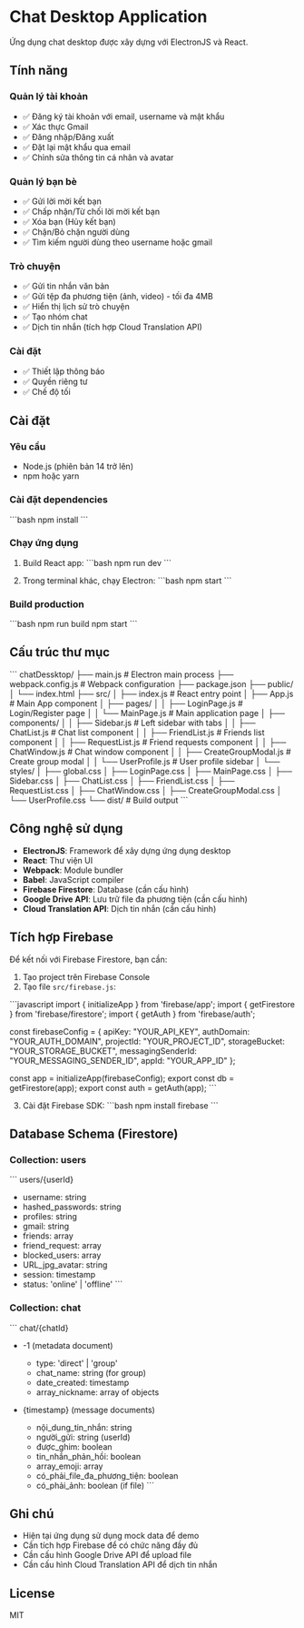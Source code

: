 # Chat Desktop Application

Ứng dụng chat desktop được xây dựng với ElectronJS và React.

## Tính năng

### Quản lý tài khoản
- ✅ Đăng ký tài khoản với email, username và mật khẩu
- ✅ Xác thực Gmail
- ✅ Đăng nhập/Đăng xuất
- ✅ Đặt lại mật khẩu qua email
- ✅ Chỉnh sửa thông tin cá nhân và avatar

### Quản lý bạn bè
- ✅ Gửi lời mời kết bạn
- ✅ Chấp nhận/Từ chối lời mời kết bạn
- ✅ Xóa bạn (Hủy kết bạn)
- ✅ Chặn/Bỏ chặn người dùng
- ✅ Tìm kiếm người dùng theo username hoặc gmail

### Trò chuyện
- ✅ Gửi tin nhắn văn bản
- ✅ Gửi tệp đa phương tiện (ảnh, video) - tối đa 4MB
- ✅ Hiển thị lịch sử trò chuyện
- ✅ Tạo nhóm chat
- ✅ Dịch tin nhắn (tích hợp Cloud Translation API)

### Cài đặt
- ✅ Thiết lập thông báo
- ✅ Quyền riêng tư
- ✅ Chế độ tối

## Cài đặt

### Yêu cầu
- Node.js (phiên bản 14 trở lên)
- npm hoặc yarn

### Cài đặt dependencies

\`\`\`bash
npm install
\`\`\`

### Chạy ứng dụng

1. Build React app:
\`\`\`bash
npm run dev
\`\`\`

2. Trong terminal khác, chạy Electron:
\`\`\`bash
npm start
\`\`\`

### Build production

\`\`\`bash
npm run build
npm start
\`\`\`

## Cấu trúc thư mục

\`\`\`
chatDessktop/
├── main.js                 # Electron main process
├── webpack.config.js       # Webpack configuration
├── package.json
├── public/
│   └── index.html
├── src/
│   ├── index.js           # React entry point
│   ├── App.js             # Main App component
│   ├── pages/
│   │   ├── LoginPage.js   # Login/Register page
│   │   └── MainPage.js    # Main application page
│   ├── components/
│   │   ├── Sidebar.js     # Left sidebar with tabs
│   │   ├── ChatList.js    # Chat list component
│   │   ├── FriendList.js  # Friends list component
│   │   ├── RequestList.js # Friend requests component
│   │   ├── ChatWindow.js  # Chat window component
│   │   ├── CreateGroupModal.js  # Create group modal
│   │   └── UserProfile.js # User profile sidebar
│   └── styles/
│       ├── global.css
│       ├── LoginPage.css
│       ├── MainPage.css
│       ├── Sidebar.css
│       ├── ChatList.css
│       ├── FriendList.css
│       ├── RequestList.css
│       ├── ChatWindow.css
│       ├── CreateGroupModal.css
│       └── UserProfile.css
└── dist/                   # Build output
\`\`\`

## Công nghệ sử dụng

- **ElectronJS**: Framework để xây dựng ứng dụng desktop
- **React**: Thư viện UI
- **Webpack**: Module bundler
- **Babel**: JavaScript compiler
- **Firebase Firestore**: Database (cần cấu hình)
- **Google Drive API**: Lưu trữ file đa phương tiện (cần cấu hình)
- **Cloud Translation API**: Dịch tin nhắn (cần cấu hình)

## Tích hợp Firebase

Để kết nối với Firebase Firestore, bạn cần:

1. Tạo project trên Firebase Console
2. Tạo file `src/firebase.js`:

\`\`\`javascript
import { initializeApp } from 'firebase/app';
import { getFirestore } from 'firebase/firestore';
import { getAuth } from 'firebase/auth';

const firebaseConfig = {
  apiKey: "YOUR_API_KEY",
  authDomain: "YOUR_AUTH_DOMAIN",
  projectId: "YOUR_PROJECT_ID",
  storageBucket: "YOUR_STORAGE_BUCKET",
  messagingSenderId: "YOUR_MESSAGING_SENDER_ID",
  appId: "YOUR_APP_ID"
};

const app = initializeApp(firebaseConfig);
export const db = getFirestore(app);
export const auth = getAuth(app);
\`\`\`

3. Cài đặt Firebase SDK:
\`\`\`bash
npm install firebase
\`\`\`

## Database Schema (Firestore)

### Collection: users
\`\`\`
users/{userId}
  - username: string
  - hashed_passwords: string
  - profiles: string
  - gmail: string
  - friends: array
  - friend_request: array
  - blocked_users: array
  - URL_jpg_avatar: string
  - session: timestamp
  - status: 'online' | 'offline'
\`\`\`

### Collection: chat
\`\`\`
chat/{chatId}
  - -1 (metadata document)
    - type: 'direct' | 'group'
    - chat_name: string (for group)
    - date_created: timestamp
    - array_nickname: array of objects
  
  - {timestamp} (message documents)
    - nội_dung_tin_nhắn: string
    - người_gửi: string (userId)
    - được_ghim: boolean
    - tin_nhắn_phản_hồi: boolean
    - array_emoji: array
    - có_phải_file_đa_phương_tiện: boolean
    - có_phải_ảnh: boolean (if file)
\`\`\`

## Ghi chú

- Hiện tại ứng dụng sử dụng mock data để demo
- Cần tích hợp Firebase để có chức năng đầy đủ
- Cần cấu hình Google Drive API để upload file
- Cần cấu hình Cloud Translation API để dịch tin nhắn

## License

MIT


